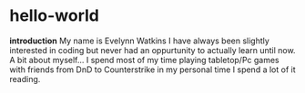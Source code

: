 # hello-world
**introduction**
My name is Evelynn Watkins I have always been slightly interested in coding but never had an oppurtunity to actually learn until now. A bit about myself... I spend most of my time playing tabletop/Pc games with friends from DnD to Counterstrike in my personal time I spend a lot of it reading.
